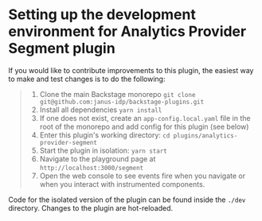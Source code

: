 # Setting up the development environment for Analytics Provider Segment plugin

If you would like to contribute improvements to this plugin, the easiest way to
make and test changes is to do the following:

> 1.  Clone the main Backstage monorepo `git clone git@github.com:janus-idp/backstage-plugins.git`
> 2.  Install all dependencies `yarn install`
> 3.  If one does not exist, create an `app-config.local.yaml` file in the root of
>     the monorepo and add config for this plugin (see below)
> 4.  Enter this plugin's working directory: `cd plugins/analytics-provider-segment`
> 5.  Start the plugin in isolation: `yarn start`
> 6.  Navigate to the playground page at `http://localhost:3000/segment`
> 7.  Open the web console to see events fire when you navigate or when you
>     interact with instrumented components.

Code for the isolated version of the plugin can be found inside the `./dev`
directory. Changes to the plugin are hot-reloaded.
